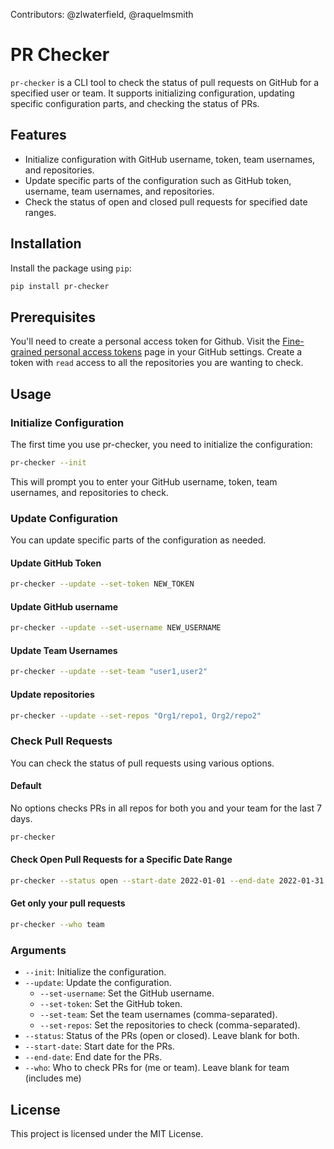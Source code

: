 Contributors: @zlwaterfield, @raquelmsmith

# PR Checker

`pr-checker` is a CLI tool to check the status of pull requests on GitHub for a specified user or team. It supports initializing configuration, updating specific configuration parts, and checking the status of PRs.

## Features

- Initialize configuration with GitHub username, token, team usernames, and repositories.
- Update specific parts of the configuration such as GitHub token, username, team usernames, and repositories.
- Check the status of open and closed pull requests for specified date ranges.

## Installation

Install the package using `pip`:

```sh
pip install pr-checker
```

## Prerequisites

You'll need to create a personal access token for Github. Visit the [Fine-grained personal access tokens](https://github.com/settings/tokens?type=beta) page in your GitHub settings. Create a token with `read` access to all the repositories you are wanting to check.

## Usage

### Initialize Configuration

The first time you use pr-checker, you need to initialize the configuration:

```sh
pr-checker --init
```

This will prompt you to enter your GitHub username, token, team usernames, and repositories to check.

### Update Configuration

You can update specific parts of the configuration as needed.

#### Update GitHub Token

```sh
pr-checker --update --set-token NEW_TOKEN
```

#### Update GitHub username

```sh
pr-checker --update --set-username NEW_USERNAME
```

#### Update Team Usernames

```sh
pr-checker --update --set-team "user1,user2"
```

#### Update repositories

```sh
pr-checker --update --set-repos "Org1/repo1, Org2/repo2"
```

### Check Pull Requests

You can check the status of pull requests using various options.

#### Default

No options checks PRs in all repos for both you and your team for the last 7 days.

```sh
pr-checker
```

#### Check Open Pull Requests for a Specific Date Range

```sh
pr-checker --status open --start-date 2022-01-01 --end-date 2022-01-31 --who me
```

#### Get only your pull requests

```sh
pr-checker --who team
```

### Arguments

- `--init`: Initialize the configuration.
- `--update`: Update the configuration.
  - `--set-username`: Set the GitHub username.
  - `--set-token`: Set the GitHub token.
  - `--set-team`: Set the team usernames (comma-separated).
  - `--set-repos`: Set the repositories to check (comma-separated).
- `--status`: Status of the PRs (open or closed). Leave blank for both.
- `--start-date`: Start date for the PRs.
- `--end-date`: End date for the PRs.
- `--who`: Who to check PRs for (me or team). Leave blank for team (includes me)

## License

This project is licensed under the MIT License.
